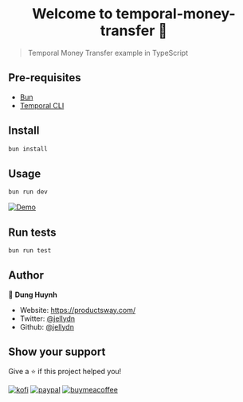 <h1 align="center">Welcome to temporal-money-transfer 👋</h1>

> Temporal Money Transfer example in TypeScript

## Pre-requisites

- [Bun](https://bun.sh)
- [Temporal CLI](https://docs.temporal.io/server/quick-install/)

## Install

```sh
bun install
```

## Usage

```sh
bun run dev
```

[![Demo](https://i.gyazo.com/ca83db592f3d6ed6387694bea33df154.gif)](https://gyazo.com/ca83db592f3d6ed6387694bea33df154)

## Run tests

```sh
bun run test
```

## Author

👤 **Dung Huynh**

- Website: https://productsway.com/
- Twitter: [@jellydn](https://twitter.com/jellydn)
- Github: [@jellydn](https://github.com/jellydn)

## Show your support

Give a ⭐️ if this project helped you!

[![kofi](https://img.shields.io/badge/Ko--fi-F16061?style=for-the-badge&logo=ko-fi&logoColor=white)](https://ko-fi.com/dunghd)
[![paypal](https://img.shields.io/badge/PayPal-00457C?style=for-the-badge&logo=paypal&logoColor=white)](https://paypal.me/dunghd)
[![buymeacoffee](https://img.shields.io/badge/Buy_Me_A_Coffee-FFDD00?style=for-the-badge&logo=buy-me-a-coffee&logoColor=black)](https://www.buymeacoffee.com/dunghd)
